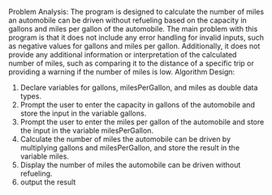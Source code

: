  Problem Analysis:
The program is designed to calculate the number of miles an automobile can be driven without refueling based on the capacity in gallons and miles per gallon of the automobile. 
The main problem with this program is that it does not include any error handling for invalid inputs, such as negative values for gallons and miles per gallon.
Additionally, it does not provide any additional information or interpretation of the calculated number of miles, such as comparing it to the distance of a specific trip or providing a warning if the number of miles is low.
Algorithm Design:
1. Declare variables for gallons, milesPerGallon, and miles as double data types.
2. Prompt the user to enter the capacity in gallons of the automobile and store the input in the variable gallons.
3. Prompt the user to enter the miles per gallon of the automobile and store the input in the variable milesPerGallon.
4. Calculate the number of miles the automobile can be driven by multiplying gallons and milesPerGallon, and store the result in the variable miles.
5. Display the number of miles the automobile can be driven without refueling.
6. output the result 
